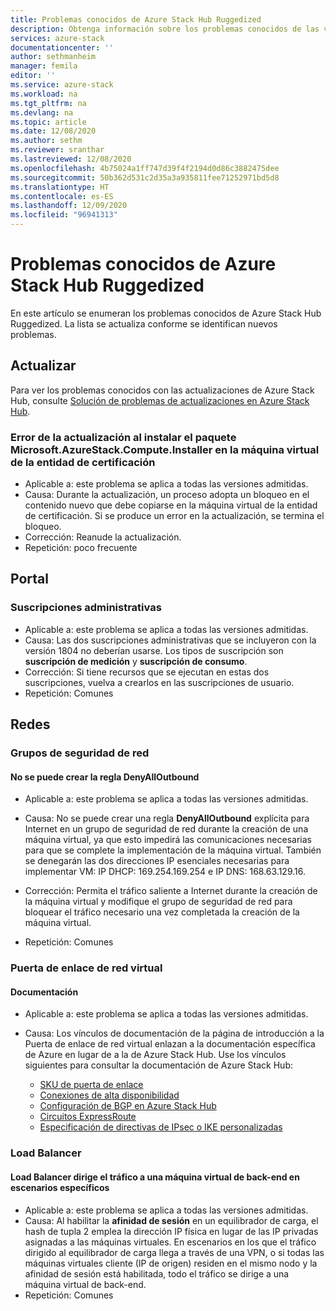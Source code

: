 ```yaml
---
title: Problemas conocidos de Azure Stack Hub Ruggedized
description: Obtenga información sobre los problemas conocidos de las versiones de Azure Stack Hub Ruggedized.
services: azure-stack
documentationcenter: ''
author: sethmanheim
manager: femila
editor: ''
ms.service: azure-stack
ms.workload: na
ms.tgt_pltfrm: na
ms.devlang: na
ms.topic: article
ms.date: 12/08/2020
ms.author: sethm
ms.reviewer: sranthar
ms.lastreviewed: 12/08/2020
ms.openlocfilehash: 4b75024a1ff747d39f4f2194d0d86c3882475dee
ms.sourcegitcommit: 50b362d531c2d35a3a935811fee71252971bd5d8
ms.translationtype: HT
ms.contentlocale: es-ES
ms.lasthandoff: 12/09/2020
ms.locfileid: "96941313"
---
```

# <a name="known-issues-in-azure-stack-hub-ruggedized"></a>Problemas conocidos de Azure Stack Hub Ruggedized 

En este artículo se enumeran los problemas conocidos de Azure Stack Hub Ruggedized. La lista se actualiza conforme se identifican nuevos problemas.

## <a name="update"></a>Actualizar

Para ver los problemas conocidos con las actualizaciones de Azure Stack Hub, consulte [Solución de problemas de actualizaciones en Azure Stack Hub](../operator/azure-stack-troubleshooting.md#troubleshoot-azure-stack-hub-updates).

### <a name="update-failed-to-install-package-microsoftazurestackcomputeinstaller-to-ca-vm"></a>Error de la actualización al instalar el paquete Microsoft.AzureStack.Compute.Installer en la máquina virtual de la entidad de certificación

- Aplicable a: este problema se aplica a todas las versiones admitidas.
- Causa: Durante la actualización, un proceso adopta un bloqueo en el contenido nuevo que debe copiarse en la máquina virtual de la entidad de certificación. Si se produce un error en la actualización, se termina el bloqueo.
- Corrección: Reanude la actualización.
- Repetición: poco frecuente

## <a name="portal"></a>Portal

### <a name="administrative-subscriptions"></a>Suscripciones administrativas

- Aplicable a: este problema se aplica a todas las versiones admitidas.
- Causa: Las dos suscripciones administrativas que se incluyeron con la versión 1804 no deberían usarse. Los tipos de suscripción son **suscripción de medición** y **suscripción de consumo**.
- Corrección: Si tiene recursos que se ejecutan en estas dos suscripciones, vuelva a crearlos en las suscripciones de usuario.
- Repetición: Comunes

## <a name="networking"></a>Redes

### <a name="network-security-groups"></a>Grupos de seguridad de red

#### <a name="denyalloutbound-rule-cannot-be-created"></a>No se puede crear la regla DenyAllOutbound

- Aplicable a: este problema se aplica a todas las versiones admitidas.
- Causa: No se puede crear una regla **DenyAllOutbound** explícita para Internet en un grupo de seguridad de red durante la creación de una máquina virtual, ya que esto impedirá las comunicaciones necesarias para que se complete la implementación de la máquina virtual. También se denegarán las dos direcciones IP esenciales necesarias para implementar VM: IP DHCP: 169.254.169.254 e IP DNS: 168.63.129.16.

- Corrección: Permita el tráfico saliente a Internet durante la creación de la máquina virtual y modifique el grupo de seguridad de red para bloquear el tráfico necesario una vez completada la creación de la máquina virtual.
- Repetición: Comunes

### <a name="virtual-network-gateway"></a>Puerta de enlace de red virtual

#### <a name="documentation"></a>Documentación

- Aplicable a: este problema se aplica a todas las versiones admitidas.
- Causa: Los vínculos de documentación de la página de introducción a la Puerta de enlace de red virtual enlazan a la documentación específica de Azure en lugar de a la de Azure Stack Hub. Use los vínculos siguientes para consultar la documentación de Azure Stack Hub:

  - [SKU de puerta de enlace](../user/azure-stack-vpn-gateway-about-vpn-gateways.md#gateway-skus)
  - [Conexiones de alta disponibilidad](../user/azure-stack-vpn-gateway-about-vpn-gateways.md#gateway-availability)
  - [Configuración de BGP en Azure Stack Hub](../user/azure-stack-vpn-gateway-settings.md#gateway-requirements)
  - [Circuitos ExpressRoute](../operator/azure-stack-connect-expressroute.md)
  - [Especificación de directivas de IPsec o IKE personalizadas](../user/azure-stack-vpn-gateway-settings.md#ipsecike-parameters)

### <a name="load-balancer"></a>Load Balancer

#### <a name="load-balancer-directing-traffic-to-one-backend-vm-in-specific-scenarios"></a>Load Balancer dirige el tráfico a una máquina virtual de back-end en escenarios específicos

- Aplicable a: este problema se aplica a todas las versiones admitidas. 
- Causa: Al habilitar la **afinidad de sesión** en un equilibrador de carga, el hash de tupla 2 emplea la dirección IP física en lugar de las IP privadas asignadas a las máquinas virtuales. En escenarios en los que el tráfico dirigido al equilibrador de carga llega a través de una VPN, o si todas las máquinas virtuales cliente (IP de origen) residen en el mismo nodo y la afinidad de sesión está habilitada, todo el tráfico se dirige a una máquina virtual de back-end.
- Repetición: Comunes
